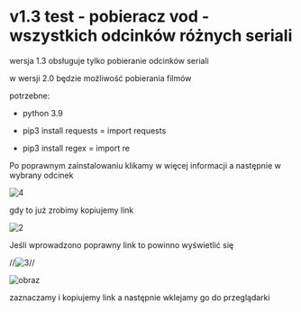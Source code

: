 # v1.3 test - pobieracz vod - wszystkich odcinków różnych seriali

wersja 1.3 obsługuje tylko pobieranie odcinków seriali

w wersji 2.0 będzie możliwość pobierania filmów

potrzebne:
 
   - python 3.9
 
   - pip3 install requests = import requests
 
   - pip3 install regex = import re
   
   
Po poprawnym zainstalowaniu klikamy w więcej informacji a następnie w wybrany odcinek

![4](https://user-images.githubusercontent.com/98317764/220185958-a0b2a2b1-f1b2-4ec3-acbe-6ad6c5a6e82c.png)

gdy to już zrobimy kopiujemy link

![2](https://user-images.githubusercontent.com/98317764/220185160-cee34107-831e-4f01-9b0f-32b6acdd2cc4.png)

Jeśli wprowadzono poprawny link to powinno wyświetlić się

//![3](https://user-images.githubusercontent.com/98317764/220185132-320d905c-79f7-4ebd-af93-5c9f17566710.png)//

![obraz](https://user-images.githubusercontent.com/98317764/220190573-246a0680-b7c7-4117-81c6-17706f48d3ac.png)

zaznaczamy i kopiujemy link a następnie wklejamy go do przeglądarki
